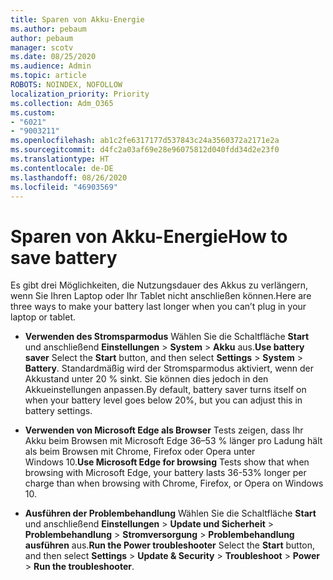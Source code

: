 ```yaml
---
title: Sparen von Akku-Energie
ms.author: pebaum
author: pebaum
manager: scotv
ms.date: 08/25/2020
ms.audience: Admin
ms.topic: article
ROBOTS: NOINDEX, NOFOLLOW
localization_priority: Priority
ms.collection: Adm_O365
ms.custom:
- "6021"
- "9003211"
ms.openlocfilehash: ab1c2fe6317177d537843c24a3560372a2171e2a
ms.sourcegitcommit: d4fc2a03af69e28e96075812d040fdd34d2e23f0
ms.translationtype: HT
ms.contentlocale: de-DE
ms.lasthandoff: 08/26/2020
ms.locfileid: "46903569"
---
```

# <a name="how-to-save-battery"></a><span data-ttu-id="dc4ad-102">Sparen von Akku-Energie</span><span class="sxs-lookup"><span data-stu-id="dc4ad-102">How to save battery</span></span>

<span data-ttu-id="dc4ad-103">Es gibt drei Möglichkeiten, die Nutzungsdauer des Akkus zu verlängern, wenn Sie Ihren Laptop oder Ihr Tablet nicht anschließen können.</span><span class="sxs-lookup"><span data-stu-id="dc4ad-103">Here are three ways to make your battery last longer when you can’t plug in your laptop or tablet.</span></span>  

- <span data-ttu-id="dc4ad-104">**Verwenden des Stromsparmodus** Wählen Sie die Schaltfläche **Start** und anschließend **Einstellungen**  >  **System**  >  **Akku** aus.</span><span class="sxs-lookup"><span data-stu-id="dc4ad-104">**Use battery saver** Select the  **Start**  button, and then select  **Settings**  >  **System**  >  **Battery**.</span></span> <span data-ttu-id="dc4ad-105">Standardmäßig wird der Stromsparmodus aktiviert, wenn der Akkustand unter 20 % sinkt. Sie können dies jedoch in den Akkueinstellungen anpassen.</span><span class="sxs-lookup"><span data-stu-id="dc4ad-105">By default, battery saver turns itself on when your battery level goes below 20%, but you can adjust this in battery settings.</span></span>
    
- <span data-ttu-id="dc4ad-106">**Verwenden von Microsoft Edge als Browser** Tests zeigen, dass Ihr Akku beim Browsen mit Microsoft Edge 36–53 % länger pro Ladung hält als beim Browsen mit Chrome, Firefox oder Opera unter Windows 10.</span><span class="sxs-lookup"><span data-stu-id="dc4ad-106">**Use Microsoft Edge for browsing** Tests show that when browsing with Microsoft Edge, your battery lasts 36-53% longer per charge than when browsing with Chrome, Firefox, or Opera on Windows 10.</span></span>
    
- <span data-ttu-id="dc4ad-107">**Ausführen der Problembehandlung** Wählen Sie die Schaltfläche **Start** und anschließend **Einstellungen** > **Update und Sicherheit** > **Problembehandlung** > **Stromversorgung** > **Problembehandlung ausführen** aus.</span><span class="sxs-lookup"><span data-stu-id="dc4ad-107">**Run the Power troubleshooter** Select the **Start** button, and then select **Settings** > **Update & Security** > **Troubleshoot** > **Power** > **Run the troubleshooter**.</span></span>
